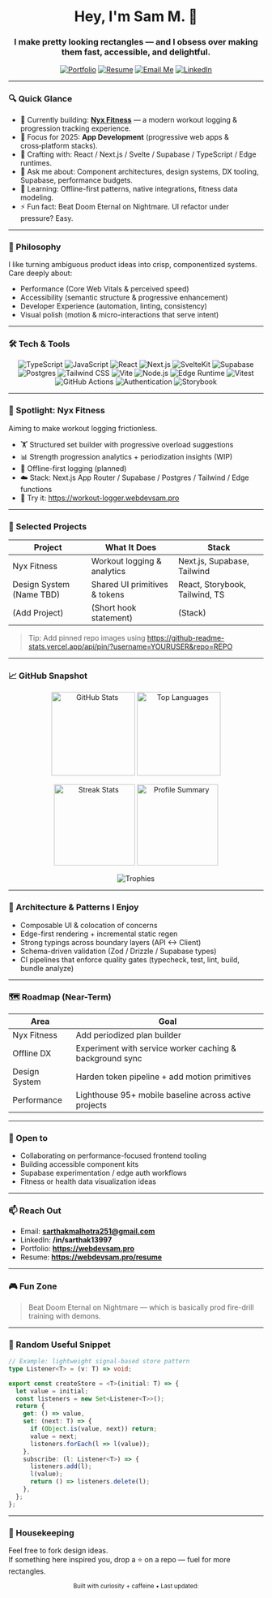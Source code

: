 <!--
README Revamp for @SaM13997
Feel free to trim sections you don't want. Replace PLACEHOLDER tags as needed.
-->

<!-- Hero Section -->
<h1 align="center">Hey, I'm <strong>Sam M.</strong> 👋</h1>
<h3 align="center">I make pretty looking rectangles — and I obsess over making them fast, accessible, and delightful.</h3>

<p align="center">
  <a href="https://webdevsam.pro" target="_blank"><img src="https://img.shields.io/badge/Portfolio-webdevsam.pro-5E3BEE?style=for-the-badge&logo=vercel&logoColor=white" alt="Portfolio" /></a>
  <a href="https://webdevsam.pro/resume" target="_blank"><img src="https://img.shields.io/badge/Resume-Available-success?style=for-the-badge&logo=readme&logoColor=white" alt="Resume" /></a>
  <a href="mailto:sarthakmalhotra251@gmail.com"><img src="https://img.shields.io/badge/Email-Contact%20Me-D14836?style=for-the-badge&logo=gmail&logoColor=white" alt="Email Me" /></a>
  <a href="https://linkedin.com/in/sarthak13997" target="_blank"><img src="https://img.shields.io/badge/LinkedIn-Connect-blue?style=for-the-badge&logo=linkedin" alt="LinkedIn" /></a>
</p>

---

### 🔍 Quick Glance
- 🚧 Currently building: **[Nyx Fitness](https://workout-logger.webdevsam.pro)** — a modern workout logging & progression tracking experience.
- 📱 Focus for 2025: **App Development** (progressive web apps & cross‑platform stacks).
- 🔭 Crafting with: React / Next.js / Svelte / Supabase / TypeScript / Edge runtimes.
- 💬 Ask me about: Component architectures, design systems, DX tooling, Supabase, performance budgets.
- 🧠 Learning: Offline-first patterns, native integrations, fitness data modeling.
- ⚡ Fun fact: Beat Doom Eternal on Nightmare. UI refactor under pressure? Easy.

---

### 🧩 Philosophy
I like turning ambiguous product ideas into crisp, componentized systems.  
Care deeply about:
- Performance (Core Web Vitals & perceived speed)
- Accessibility (semantic structure & progressive enhancement)
- Developer Experience (automation, linting, consistency)
- Visual polish (motion & micro-interactions that serve intent)

---

### 🛠️ Tech & Tools

<p align="center">
  <!-- Core -->
  <img src="https://img.shields.io/badge/Code-Typescript-3178C6?logo=typescript&logoColor=white" alt="TypeScript" />
  <img src="https://img.shields.io/badge/JS-ES2023-F7DF1E?logo=javascript&logoColor=black" alt="JavaScript" />
  <img src="https://img.shields.io/badge/React-18-61DAFB?logo=react&logoColor=222" alt="React" />
  <img src="https://img.shields.io/badge/Next.js-Edge-000000?logo=nextdotjs" alt="Next.js" />
  <img src="https://img.shields.io/badge/Svelte-Kit-FF3E00?logo=svelte&logoColor=white" alt="SvelteKit" />
  <img src="https://img.shields.io/badge/Supabase-Platform-3ECF8E?logo=supabase&logoColor=white" alt="Supabase" />
  <img src="https://img.shields.io/badge/Postgres-SQL-4169E1?logo=postgresql&logoColor=white" alt="Postgres" />
  <img src="https://img.shields.io/badge/Tailwind-CSS-38BDF8?logo=tailwindcss&logoColor=white" alt="Tailwind CSS" />
  <img src="https://img.shields.io/badge/Vite-Bundler-646CFF?logo=vite&logoColor=white" alt="Vite" />
  <img src="https://img.shields.io/badge/Node.js-Runtime-339933?logo=nodedotjs&logoColor=white" alt="Node.js" />
  <img src="https://img.shields.io/badge/Edge-Runtime-000000?logo=vercel&logoColor=white" alt="Edge Runtime" />
  <img src="https://img.shields.io/badge/Testing-Vitest-6E9F18?logo=vitest&logoColor=white" alt="Vitest" />
  <img src="https://img.shields.io/badge/Automation-GitHub_Actions-2088FF?logo=githubactions&logoColor=white" alt="GitHub Actions" />
  <img src="https://img.shields.io/badge/Auth-NextAuth.js-000?logo=nextdotjs&logoColor=white" alt="Authentication" />
  <img src="https://img.shields.io/badge/Design_System-Storybook-FF4785?logo=storybook&logoColor=white" alt="Storybook" />
</p>

---

### 🧪 Spotlight: Nyx Fitness
Aiming to make workout logging frictionless.
- 🏋 Structured set builder with progressive overload suggestions
- 📊 Strength progression analytics + periodization insights (WIP)
- 🔁 Offline-first logging (planned)
- ☁️ Stack: Next.js App Router / Supabase / Postgres / Tailwind / Edge functions
- 🔗 Try it: https://workout-logger.webdevsam.pro

---

### 📌 Selected Projects
<!-- Replace placeholders with real repo links -->
| Project | What It Does | Stack |
|---------|--------------|-------|
| Nyx Fitness | Workout logging & analytics | Next.js, Supabase, Tailwind |
| Design System (Name TBD) | Shared UI primitives & tokens | React, Storybook, Tailwind, TS |
| (Add Project) | (Short hook statement) | (Stack) |

> Tip: Add pinned repo images using https://github-readme-stats.vercel.app/api/pin/?username=YOURUSER&repo=REPO

---

### 📈 GitHub Snapshot
<p align="center">
  <img height="165" src="https://github-readme-stats.vercel.app/api?username=SaM13997&show_icons=true&theme=react&hide_border=true" alt="GitHub Stats" />
  <img height="165" src="https://github-readme-stats.vercel.app/api/top-langs?username=SaM13997&layout=compact&theme=react&hide_border=true&langs_count=8" alt="Top Languages" />
</p>

<p align="center">
  <img height="160" src="https://github-readme-streak-stats.herokuapp.com?user=SaM13997&theme=react&hide_border=true" alt="Streak Stats" />
  <img height="160" src="https://github-profile-summary-cards.vercel.app/api/cards/profile-details?username=SaM13997&theme=react" alt="Profile Summary" />
</p>

<!-- Optional Trophy Section -->
<p align="center">
  <img src="https://github-profile-trophy.vercel.app/?username=SaM13997&theme=algolia&margin-w=8&margin-h=8&no-bg=true&no-frame=true" alt="Trophies" />
</p>

---

### 🧬 Architecture & Patterns I Enjoy
- Composable UI & colocation of concerns
- Edge-first rendering + incremental static regen
- Strong typings across boundary layers (API <-> Client)
- Schema-driven validation (Zod / Drizzle / Supabase types)
- CI pipelines that enforce quality gates (typecheck, test, lint, build, bundle analyze)

---

### 🗺️ Roadmap (Near-Term)
| Area | Goal |
|------|------|
| Nyx Fitness | Add periodized plan builder |
| Offline DX | Experiment with service worker caching & background sync |
| Design System | Harden token pipeline + add motion primitives |
| Performance | Lighthouse 95+ mobile baseline across active projects |

---

### 🤝 Open to
- Collaborating on performance-focused frontend tooling
- Building accessible component kits
- Supabase experimentation / edge auth workflows
- Fitness or health data visualization ideas

---

### 📫 Reach Out
- Email: **sarthakmalhotra251@gmail.com**
- LinkedIn: **/in/sarthak13997**
- Portfolio: **https://webdevsam.pro**
- Resume: **https://webdevsam.pro/resume**

---

### 🎮 Fun Zone
> Beat Doom Eternal on Nightmare — which is basically prod fire-drill training with demons.

---

### 🧵 Random Useful Snippet
```ts
// Example: lightweight signal-based store pattern
type Listener<T> = (v: T) => void;

export const createStore = <T>(initial: T) => {
  let value = initial;
  const listeners = new Set<Listener<T>>();
  return {
    get: () => value,
    set: (next: T) => {
      if (Object.is(value, next)) return;
      value = next;
      listeners.forEach(l => l(value));
    },
    subscribe: (l: Listener<T>) => {
      listeners.add(l);
      l(value);
      return () => listeners.delete(l);
    },
  };
};
```

---

### 🧹 Housekeeping
Feel free to fork design ideas.  
If something here inspired you, drop a ⭐ on a repo — fuel for more rectangles.

<p align="center">
  <sub>Built with curiosity + caffeine • Last updated: <!-- DATE_PLACEHOLDER --> </sub>
</p>
